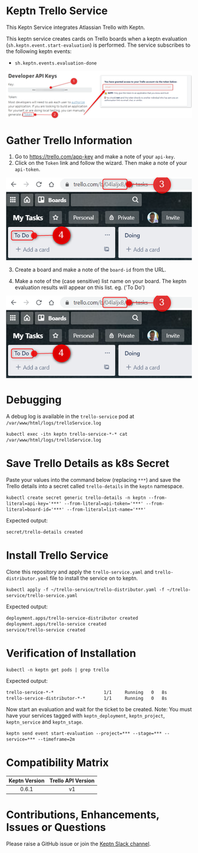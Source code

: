 # Keptn Trello Service
This Keptn Service integrates Atlassian Trello with Keptn.

This keptn service creates cards on Trello boards when a keptn evaluation (`sh.keptn.event.start-evaluation`) is performed. The service subscribes to the following keptn events:

* `sh.keptn.events.evaluation-done`

![trello overview](assets/trello-service-1.png)

# Gather Trello Information

1. Go to https://trello.com/app-key and make a note of your `api-key`.
2. Click on the `Token` link and follow the wizard. Then make a note of your `api-token`.

![trello keys](assets/trello-service-2.png)

3. Create a board and make a note of the `board-id` from the URL.

4. Make a note of the (case sensitive) list name on your board. The keptn evaluation results will appear on this list.
eg. ('To Do')

![trello board details](assets/trello-service-3.png)

# Debugging
A debug log is available in the `trello-service` pod at `/var/www/html/logs/trelloService.log`

```
kubectl exec -itn keptn trello-service-*-* cat /var/www/html/logs/trelloService.log
```

# Save Trello Details as k8s Secret
Paste your values into the command below (replacing `***`) and save the Trello details into a secret called `trello-details` in the `keptn` namespace.

```
kubectl create secret generic trello-details -n keptn --from-literal=api-key='***' --from-literal=api-token='***' --from-literal=board-id='***' --from-literal=list-name='***'
```

Expected output:

```
secret/trello-details created
```

# Install Trello Service
Clone this repository and apply the `trello-service.yaml` and `trello-distributor.yaml` file to install the service on to keptn.

```
kubectl apply -f ~/trello-service/trello-distributor.yaml -f ~/trello-service/trello-service.yaml
```

Expected output:

```
deployment.apps/trello-service-distributor created
deployment.apps/trello-service created
service/trello-service created
```

# Verification of Installation
```
kubectl -n keptn get pods | grep trello
```

Expected output:

```
trello-service-*-*                   1/1     Running   0   8s
trello-service-distributor-*-*       1/1     Running   0   8s
```

Now start an evaluation and wait for the ticket to be created.
Note: You must have your services tagged with `keptn_deployment`, `keptn_project`, `keptn_service` and `keptn_stage`.

```
keptn send event start-evaluation --project=*** --stage=*** --service=*** --timeframe=2m
```

# Compatibility Matrix

| Keptn Version    | Trello API Version |
|:----------------:|:----------------------:|
|     0.6.1        |            v1          |

# Contributions, Enhancements, Issues or Questions
Please raise a GitHub issue or join the [Keptn Slack channel](https://join.slack.com/t/keptn/shared_invite/enQtNTUxMTQ1MzgzMzUxLWMzNmM1NDc4MmE0MmQ0MDgwYzMzMDc4NjM5ODk0ZmFjNTE2YzlkMGE4NGU5MWUxODY1NTBjNjNmNmI1NWQ1NGY).
